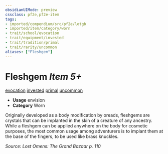 ```yaml
---
obsidianUIMode: preview
cssclass: pf2e,pf2e-item
tags:
- imported/compendium/src/pf2e/lotgb
- imported/item/category/worn
- trait/school/evocation
- trait/equipment/invested
- trait/tradition/primal
- trait/rarity/uncommon
aliases: ["Fleshgem"]
---
```

# Fleshgem *Item 5+*  
[evocation](evocation.md)  [invested](invested.md)  [primal](primal.md)  [uncommon](uncommon.md)  

- **Usage** envision
- **Category** Worn

Originally developed as a body modification by oreads, fleshgems are crystals that can be implanted in the skin of a creature of any ancestry. While a fleshgem can be applied anywhere on the body for cosmetic purposes, the most common usage among adventurers is to implant them at the base of the fingers, to be used like brass knuckles.

*Source: Lost Omens: The Grand Bazaar p. 110*